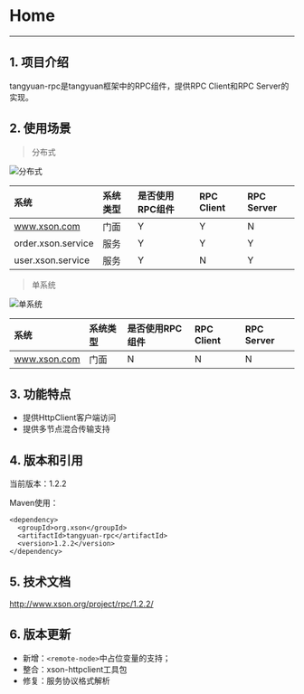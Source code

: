 # Home

---

## 1. 项目介绍

tangyuan-rpc是tangyuan框架中的RPC组件，提供RPC Client和RPC Server的实现。

## 2. 使用场景

> 分布式

![分布式](http://www.xson.org/project/rpc/1.2.2/images/01.png)

| 系统 | 系统类型 | 是否使用RPC组件 | RPC Client | RPC Server |
| :-- | :--| :-- | :-- | :-- |
| www.xson.com | 门面 | Y | Y | N |
| order.xson.service | 服务 | Y | Y | Y |
| user.xson.service | 服务 | Y | N | Y |

> 单系统

![单系统](http://www.xson.org/project/rpc/1.2.2/images/02.png)

| 系统 | 系统类型 | 是否使用RPC组件 | RPC Client | RPC Server |
| :-- | :--| :-- | :-- | :-- |
| www.xson.com | 门面 | N | N | N |

## 3. 功能特点

- 提供HttpClient客户端访问
- 提供多节点混合传输支持

## 4. 版本和引用

当前版本：1.2.2

Maven使用：

	<dependency>
	  <groupId>org.xson</groupId>
	  <artifactId>tangyuan-rpc</artifactId>
	  <version>1.2.2</version>
	</dependency>

## 5. 技术文档

<http://www.xson.org/project/rpc/1.2.2/>

## 6. 版本更新

+ 新增：`<remote-node>`中占位变量的支持；
+ 整合：xson-httpclient工具包
+ 修复：服务协议格式解析